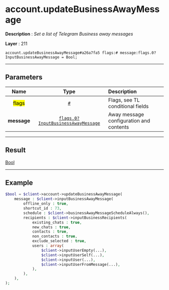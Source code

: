 # account.updateBusinessAwayMessage

**Description** : *Set a list of Telegram Business away messages*

**Layer** : 211

```tl
account.updateBusinessAwayMessage#a26a7fa5 flags:# message:flags.0?InputBusinessAwayMessage = Bool;
```

---

## Parameters

| Name | Type | Description |
| :---: | :---: | :--- |
| <mark>flags</mark> | [`#`](type/#) | Flags, see TL conditional fields |
| **message** | [`flags.0?InputBusinessAwayMessage`](type/InputBusinessAwayMessage) | Away message configuration and contents |

---

## Result

[Bool](type/Bool)

---

## Example

```php
$bool = $client->account->updateBusinessAwayMessage(
	message : $client->inputBusinessAwayMessage(
		offline_only : true,
		shortcut_id : 73,
		schedule : $client->businessAwayMessageScheduleAlways(),
		recipients : $client->inputBusinessRecipients(
			existing_chats : true,
			new_chats : true,
			contacts : true,
			non_contacts : true,
			exclude_selected : true,
			users : array(
				$client->inputUserEmpty(...),
				$client->inputUserSelf(...),
				$client->inputUser(...),
				$client->inputUserFromMessage(...),
			),
		),
	),
);
```